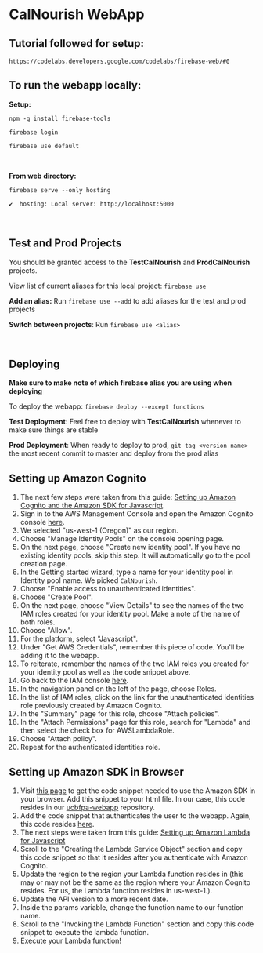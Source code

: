 # CalNourish WebApp

## Tutorial followed for setup: 
`https://codelabs.developers.google.com/codelabs/firebase-web/#0`

## To run the webapp locally:

**Setup:**

`npm -g install firebase-tools`

`firebase login`

`firebase use default`

<br>

**From web directory:** 

`firebase serve --only hosting`

`✔  hosting: Local server: http://localhost:5000`


<br>

## Test and Prod Projects
You should be granted access to the **TestCalNourish** and **ProdCalNourish** projects.

View list of current aliases for this local project: `firebase use`

**Add an alias:** Run `firebase use --add` to add aliases for the test and prod projects

**Switch between projects**: Run `firebase use <alias>`

<br>

## Deploying
**Make sure to make note of which firebase alias you are using when deploying**

To deploy the webapp: `firebase deploy --except functions`

**Test Deployment**: Feel free to deploy with **TestCalNourish** whenever to make sure things are stable

**Prod Deployment**: When ready to deploy to prod, `git tag <version name>` the most recent commit to master and deploy from the prod alias 

## Setting up Amazon Cognito

1. The next few steps were taken from this guide: [Setting up Amazon Cognito and the Amazon SDK for Javascript](https://docs.aws.amazon.com/sdk-for-javascript/v2/developer-guide/getting-started-browser.html).
2. Sign in to the AWS Management Console and open the Amazon Cognito console [here](https://console.aws.amazon.com/cognito/).
3. We selected "us-west-1 (Oregon)" as our region.
4. Choose "Manage Identity Pools" on the console opening page.
5. On the next page, choose "Create new identity pool". If you have no existing identity pools, skip this step. It will automatically go to the pool creation page.
6. In the Getting started wizard, type a name for your identity pool in Identity pool name. We picked ```CalNourish```.
7. Choose "Enable access to unauthenticated identities".
8. Choose "Create Pool".
9. On the next page, choose "View Details" to see the names of the two IAM roles created for your identity pool. Make a note of the name of both roles.
10. Choose "Allow".
11. For the platform, select "Javascript".
12. Under "Get AWS Credentials", remember this piece of code. You'll be adding it to the webapp.
13. To reiterate, remember the names of the two IAM roles you created for your identity pool as well as the code snippet above.
14. Go back to the IAM console [here](https://console.aws.amazon.com/iam/).
15. In the navigation panel on the left of the page, choose Roles.
16. In the list of IAM roles, click on the link for the unauthenticated identities role previously created by Amazon Cognito.
17. In the "Summary" page for this role, choose "Attach policies".
18. In the "Attach Permissions" page for this role, search for "Lambda" and then select the check box for AWSLambdaRole.
19. Choose "Attach policy".
20. Repeat for the authenticated identities role.

## Setting up Amazon SDK in Browser

1. Visit [this page](https://docs.aws.amazon.com/AWSJavaScriptSDK/latest/) to get the code snippet needed to use the Amazon SDK in your browser. Add this snippet to your html file. In our case, this code resides in our [ucbfpa-webapp](https://github.com/CalNourish/ucbfpa-webapp) repository.
2. Add the code snippet that authenticates the user to the webapp. Again, this code resides [here](https://github.com/CalNourish/ucbfpa-webapp).
3. The next steps were taken from this guide: [Setting up Amazon Lambda for Javascript](https://docs.aws.amazon.com/sdk-for-javascript/v2/developer-guide/browser-invoke-lambda-function-example.html)
4. Scroll to the "Creating the Lambda Service Object" section and copy this code snippet so that it resides after you authenticate with Amazon Cognito.
5. Update the region to the region your Lambda function resides in (this may or may not be the same as the region where your Amazon Cognito resides. For us, the Lambda function resides in us-west-1.).
6. Update the API version to a more recent date.
7. Inside the params variable, change the function name to our function name.
8. Scroll to the "Invoking the Lambda Function" section and copy this code snippet to execute the lambda function.
9. Execute your Lambda function!
